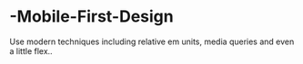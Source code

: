 # -Mobile-First-Design
Use modern techniques including relative em units, media queries and even a little flex..
